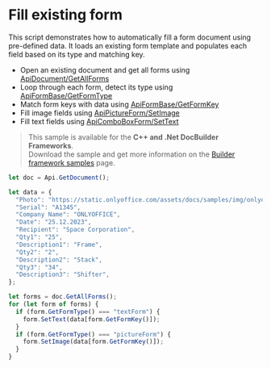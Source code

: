 # Fill existing form

This script demonstrates how to automatically fill a form document using pre-defined data. It loads an existing form template and populates each field based on its type and matching key.

- Open an existing document and get all forms using [ApiDocument/GetAllForms](../../usage-api/text-document-api/ApiDocument/Methods/GetAllForms.md)
- Loop through each form, detect its type using [ApiFormBase/GetFormType](../../usage-api/text-document-api/ApiFormBase/Methods/GetFormType.md)
- Match form keys with data using [ApiFormBase/GetFormKey](../../usage-api/text-document-api/ApiFormBase/Methods/GetFormKey.md)
- Fill image fields using [ApiPictureForm/SetImage](../../usage-api/text-document-api/ApiPictureForm/Methods/SetImage.md)
- Fill text fields using [ApiComboBoxForm/SetText](../../usage-api/text-document-api/ApiComboBoxForm/Methods/SetText.md)

> This sample is available for the **C++ and .Net DocBuilder Frameworks**.  
Download the sample and get more information on the [Builder framework samples](../../../document-builder/samples/samples.md) page.

```ts editor-pdf zoom=60 templateUrl=https://static.onlyoffice.com/assets/docs/samples/purchase_order.pdf
let doc = Api.GetDocument();

let data = {
  "Photo": "https://static.onlyoffice.com/assets/docs/samples/img/onlyoffice_logo.png",
  "Serial": "A1345",
  "Company Name": "ONLYOFFICE",
  "Date": "25.12.2023",
  "Recipient": "Space Corporation",
  "Qty1": "25",
  "Description1": "Frame",
  "Qty2": "2",
  "Description2": "Stack",
  "Qty3": "34",
  "Description3": "Shifter",
};

let forms = doc.GetAllForms();
for (let form of forms) {
  if (form.GetFormType() === "textForm") {
    form.SetText(data[form.GetFormKey()]);
  }
  if (form.GetFormType() === "pictureForm") {
    form.SetImage(data[form.GetFormKey()]);
  }
}
```
